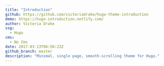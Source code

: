 ```yaml
---
title: "Introduction"
github: https://github.com/victoriadrake/hugo-theme-introduction
demo: https://hugo-introduction.netlify.com/
author: Victoria Drake
ssg:
  - Hugo
cms:
  - No Cms
date: 2017-03-13T06:50:23Z
github_branch: master
description: "Minimal, single page, smooth-scrolling theme for Hugo."
---
```

